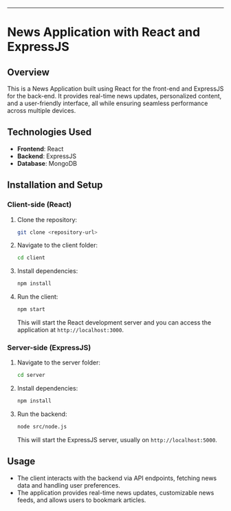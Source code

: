 ---

# News Application with React and ExpressJS

## Overview
This is a News Application built using React for the front-end and ExpressJS for the back-end. It provides real-time news updates, personalized content, and a user-friendly interface, all while ensuring seamless performance across multiple devices.

## Technologies Used
- **Frontend**: React
- **Backend**: ExpressJS
- **Database**: MongoDB

## Installation and Setup

### Client-side (React)
1. Clone the repository:
   ```bash
   git clone <repository-url>
   ```
2. Navigate to the client folder:
   ```bash
   cd client
   ```
3. Install dependencies:
   ```bash
   npm install
   ```
4. Run the client:
   ```bash
   npm start
   ```
   This will start the React development server and you can access the application at `http://localhost:3000`.

### Server-side (ExpressJS)
1. Navigate to the server folder:
   ```bash
   cd server
   ```
2. Install dependencies:
   ```bash
   npm install
   ```
3. Run the backend:
   ```bash
   node src/node.js
   ```
   This will start the ExpressJS server, usually on `http://localhost:5000`.

## Usage
- The client interacts with the backend via API endpoints, fetching news data and handling user preferences.
- The application provides real-time news updates, customizable news feeds, and allows users to bookmark articles.

